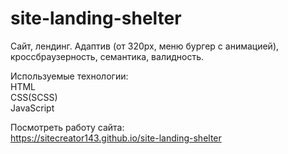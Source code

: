 # site-landing-shelter  
  
Сайт, лендинг. Адаптив (от 320рх, меню бургер с анимацией), кроссбраузерность, семантика, валидность.  
  
Используемые технологии:  
HTML  
CSS(SCSS)  
JavaScript  
  
Посмотреть работу сайта:    
https://sitecreator143.github.io/site-landing-shelter
